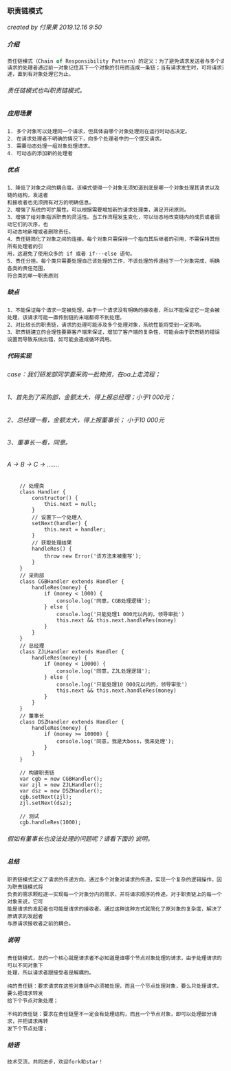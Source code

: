 ### 职责链模式

*created by 付果果  2019.12.16  9:50*

##### 介绍

```javascript
责任链模式（Chain of Responsibility Pattern）的定义：为了避免请求发送者与多个请求处理者耦合在一起，将所有
请求的处理者通过前一对象记住其下一个对象的引用而连成一条链；当有请求发生时，可将请求沿着这条链传
递，直到有对象处理它为止。
```

###### 责任链模式也叫职责链模式。 

##### 应用场景

```
1. 多个对象可以处理同一个请求，但具体由哪个对象处理则在运行时动态决定。
2. 在请求处理者不明确的情况下，向多个处理者中的一个提交请求。
3. 需要动态处理一组对象处理请求。
4. 可动态的添加新的处理者
```

##### **优点** 

```
1、降低了对象之间的耦合度。该模式使得一个对象无须知道到底是哪一个对象处理其请求以及链的结构，发送者
和接收者也无须拥有对方的明确信息。
2、增强了系统的可扩展性。可以根据需要增加新的请求处理类，满足开闭原则。
3、增强了给对象指派职责的灵活性。当工作流程发生变化，可以动态地改变链内的成员或者调动它们的次序，也
可动态地新增或者删除责任。
4、责任链简化了对象之间的连接。每个对象只需保持一个指向其后继者的引用，不需保持其他所有处理者的引
用，这避免了使用众多的 if 或者 if···else 语句。
5、责任分担。每个类只需要处理自己该处理的工作，不该处理的传递给下一个对象完成，明确各类的责任范围，
符合类的单一职责原则
```

##### 缺点

```
1、不能保证每个请求一定被处理。由于一个请求没有明确的接收者，所以不能保证它一定会被处理，该请求可能一直传到链的末端都得不到处理。
2、对比较长的职责链，请求的处理可能涉及多个处理对象，系统性能将受到一定影响。
3、职责链建立的合理性要靠客户端来保证，增加了客户端的复杂性，可能会由于职责链的错误设置而导致系统出错，如可能会造成循环调用。
```

##### 代码实现

###### case：我们研发部同学要采购一批物资，在oa上走流程； 

######         1、首先到了采购部，金额太大，得上报总经理；小于1 000元；

######         2、总经理一看，金额太大，得上报董事长； 小于10 000元

######         3、董事长一看，同意。 

######         A ->  B  ->  C  -> .......

```
    // 处理类
    class Handler {
        constructor() {
            this.next = null;
        }
        // 设置下一个处理人
        setNext(handler) {
            this.next = handler;
        }
        // 获取处理结果
        handleRes() {
            throw new Error('该方法未被重写');
        }
    }
    // 采购部
    class CGBHandler extends Handler {
        handleRes(money) {
            if (money < 1000) {
                console.log('同意，CGB处理逻辑');
            } else {
                console.log('只能处理1 000元以内的，领导审批')
                this.next && this.next.handleRes(money)
            }
        }
    }
    // 总经理
    class ZJLHandler extends Handler {
        handleRes(money) {
            if (money < 10000) {
                console.log('同意，ZJL处理逻辑');
            } else {
                console.log('只能处理10 000元以内的，领导审批')
                this.next && this.next.handleRes(money)
            }
        }
    }
    // 董事长
    class DSZHandler extends Handler {
        handleRes(money) {
            if (money >= 10000) {
                console.log('同意，我是大boss，我来处理');
            }
        }
    }

    // 构建职责链
    var cgb = new CGBHandler();
    var zjl = new ZJLHandler();
    var dsz = new DSZHandler();
    cgb.setNext(zjl);
    zjl.setNext(dsz);

    // 测试
    cgb.handleRes(1000);
```

###### 假如有董事长也没法处理的问题呢？请看下面的  说明。

##### 总结

```
职责链模式定义了请求的传递方向，通过多个对象对请求的传递，实现一个复杂的逻辑操作，因为职责链模式将
负责的需求颗粒逐一实现每一个对象分内的需求，并将请求顺序的传递，对于职责链上的每一个对象来说，它可
能是请求的发起者也可能是请求的接收者。通过这种这种方式就简化了原对象的复杂度，解决了原请求的发起者
与原请求接收者之前的耦合。
```

##### 说明

```
责任链模式，总的一个核心就是请求者不必知道是谁哪个节点对象处理的请求，由于处理请求的可以不同对象下
处理，所以请求者跟接受者是解耦的。

纯的责任链：要求请求在这些对象链中必须被处理，而且一个节点处理对象，要么只处理请求，要么把请求转发
给下个节点对象处理；

不纯的责任链：要求在责任链里不一定会有处理结构，而且一个节点对象，即可以处理部分请求，并把请求再转
发下个节点处理；
```

##### 结语

```javascript
技术交流，共同进步，欢迎fork和star！
```

